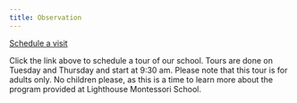 ```yaml
---
title: Observation
---
```


<a href="https://www.legup.care/seattle/ballard/daycare/lighthouse-montessori/tour"> Schedule a visit </a>

Click the link above to schedule a tour of our school. Tours are done on Tuesday and Thursday and start at 9:30 am. Please note that this tour is for adults only. No children please, as this is a time to learn more about the program provided at Lighthouse Montessori School.  
